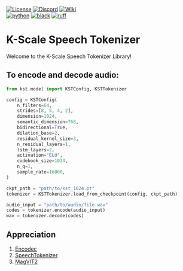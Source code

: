 [![License](https://img.shields.io/badge/license-MIT-green)](https://github.com/kscalelabs/kst/blob/main/LICENSE)
[![Discord](https://img.shields.io/discord/1224056091017478166)](https://discord.gg/k5mSvCkYQh)
[![Wiki](https://img.shields.io/badge/wiki-humanoids-black)](https://humanoids.wiki)
<br />
[![python](https://img.shields.io/badge/-Python_3.11-blue?logo=python&logoColor=white)](https://github.com/pre-commit/pre-commit)
[![black](https://img.shields.io/badge/Code%20Style-Black-black.svg?labelColor=gray)](https://black.readthedocs.io/en/stable/)
[![ruff](https://img.shields.io/badge/Linter-Ruff-red.svg?labelColor=gray)](https://github.com/charliermarsh/ruff)
<br />
</div>

# K-Scale Speech Tokenizer

Welcome to the K-Scale Speech Tokenizer Library!


## To encode and decode audio:
```python
from kst.model import KSTConfig, KSTTokenizer

config = KSTConfig(
    n_filters=64,
    strides=[8, 5, 4, 2],
    dimension=1024,
    semantic_dimension=768,
    bidirectional=True,
    dilation_base=2,
    residual_kernel_size=3,
    n_residual_layers=1,
    lstm_layers=2,
    activation="ELU",
    codebook_size=1024,
    n_q=1,
    sample_rate=16000,
)

ckpt_path = "path/to/kst_1024.pt"
tokenizer = KSTTokenizer.load_from_checkpoint(config, ckpt_path)

audio_input = "path/to/audio/file.wav"
codes = tokenizer.encode(audio_input)
wav = tokenizer.decode(codes)
```


## Appreciation
1. [Encodec](https://github.com/facebookresearch/encodec)
2. [SpeechTokenizer](https://github.com/ZhangXInFD/SpeechTokenizer)
2. [MagVIT2](https://magvit.cs.cmu.edu/v2/)
